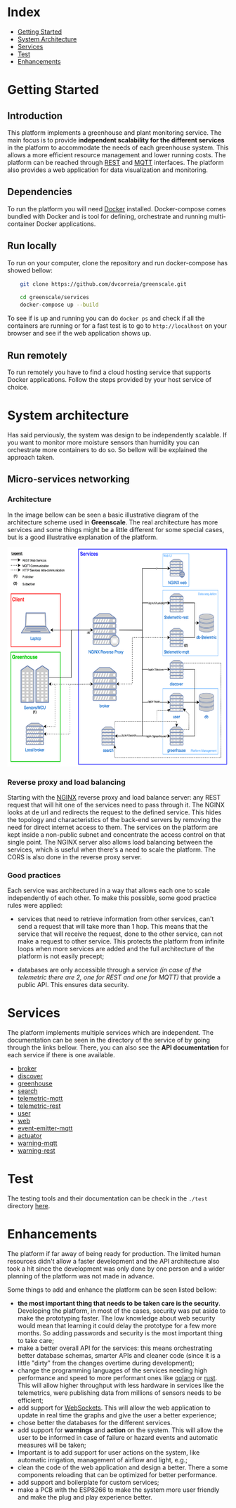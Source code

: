 # Index

- [Getting Started](#Getting-Started)
- [System Architecture](#System-Architecture)
- [Services](#Services)
- [Test](#Test)
- [Enhancements](#Enhancements)

# Getting Started
## Introduction

This platform implements a greenhouse and plant monitoring service. The main focus is to provide __independent scalability for the different services__ in the platform to accommodate the needs of each greenhouse system. This allows a more efficient resource management and lower running costs. The platform can be reached through [REST](https://en.wikipedia.org/wiki/Representational_state_transfer) and [MQTT](mqtt.org/) interfaces. The platform also provides a web application for data visualization and monitoring.

## Dependencies

To run the platform you will need [Docker](https://www.docker.com/) installed. Docker-compose comes bundled with Docker and is tool for defining, orchestrate and running multi-container Docker applications.

## Run locally

To run on your computer, clone the repository and run docker-compose has showed bellow:

```bash
    git clone https://github.com/dvcorreia/greenscale.git
```

```bash
    cd greenscale/services
    docker-compose up --build
```

To see if is up and running you can do `docker ps` and check if all the containers are running or for a fast test is to go to `http://localhost` on your browser and see if the web application shows up.

## Run remotely

To run remotely you have to find a cloud hosting service that supports Docker applications. Follow the steps provided by your host service of choice.

# System architecture

Has said perviously, the system was design to be independently scalable. If you want to monitor more moisture sensors than humidity you can orchestrate more containers to do so. So bellow will be explained the approach taken.

## Micro-services networking


### Architecture

In the image bellow can be seen a basic illustrative diagram of the architecture scheme used in __Greenscale__. The real architecture has more services and some things might be a little different for some special cases, but is a good illustrative explanation of the platform.


<img src='./assets/architecture-diagram.png' height='500px'/>

### Reverse proxy and load balancing

Starting with the [NGINX](https://www.nginx.com/) reverse proxy and load balance server: any REST request that will hit one of the services need to pass through it. The NGINX looks at de url and redirects the request to the defined service.  This hides the topology and characteristics of the back-end servers by removing the need for direct internet access to them. The services on the platform are kept inside a non-public subnet and concentrate the access control on that single point. The NGINX server also allows load balancing between the services, which is useful when there's a need to scale the platform. The CORS is also done in the reverse proxy server.

### Good practices

Each service was architectured in a way that allows each one to scale independently of each other. To make this possible, some good practice rules were applied: 

- services that need to retrieve information from other services, can't send a request that will take more than 1 hop. This means that the service that will receive the request, done to the other service, can not make a request to other service. This protects the platform from infinite loops when more services are added and the full architecture of the platform is not easily precept;

- databases are only accessible through a service _(in case of the telemetric there are 2, one for REST and one for MQTT)_ that provide a public API. This ensures data security.


# Services

The platform implements multiple services which are independent. The documentation can be seen in the directory of the service of by going through the links bellow. There, you can also see the __API documentation__ for each service if there is one available.

- [broker](./../services/broker/README.md)
- [discover](./../services/discover/README.md)
- [greenhouse](./../services/greenhouse/README.md)
- [search](./../services/search/README.md)
- [telemetric-mqtt](./../services/telemetric-mqtt/README.md)
- [telemetric-rest](./../services/telemetric-rest/README.md)
- [user](./../services/user/README.md)
- [web](./../services/web/README.md)
- [event-emitter-mqtt](./../services/event-emitter-mqtt/README.md)
- [actuator](./../services/actuator/README.md)
- [warning-mqtt](./../services/warning-mqtt/README.md)
- [warning-rest](./../services/warning-rest/README.md)

# Test

The testing tools and their documentation can be check in the `./test` directory [here](./../test/README.md).

# Enhancements

The platform if far away of being ready for production. The limited human resources didn't allow a faster development and the API architecture also took a hit since the development was only done by one person and a wider planning of the platform was not made in advance.

Some things to add and enhance the platform can be seen listed bellow:

- __the most important thing that needs to be taken care is the security__. Developing the platform, in most of the cases, security was put aside to make the prototyping faster. The low knowledge about web security would mean that learning it could delay the prototype for a few more months. So adding passwords and security is the most important thing to take care;
- make a better overall API for the services: this means orchestrating better database schemas, smarter APIs and cleaner code (since it is a little "dirty" from the changes overtime during development);
- change the programming languages of the services needing high performance and speed to more performant ones like [golang](https://golang.org/) or [rust](https://www.rust-lang.org/). This will allow higher throughput with less hardware in services like the telemetrics, were publishing data from millions of sensors needs to be efficient;
- add support for [WebSockets](https://developer.mozilla.org/en-US/docs/Web/API/WebSockets_API). This will allow the web application to update in real time the graphs and give the user a better experience;
- chose better the databases for the different services.
- add support for __warnings__ and __action__ on the system. This will allow the user to be informed in case of failure or hazard events and automatic measures will be taken;
- Important is to add support for user actions on the system, like automatic irrigation, management of airflow and light, e.g.;
- clean the code of the web application and design a better. There a some components reloading that can be optimized for better performance.
- add support and boilerplate for custom services;
- make a PCB with the ESP8266 to make the system more user friendly and make the plug and play experience better.
